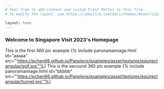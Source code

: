 ```yaml
---
# Feel free to add content and custom Front Matter to this file.
# To modify the layout, see https://jekyllrb.com/docs/themes/#overriding-theme-defaults

layout: home
---
```

### Welcome to Singapore Visit 2023's Homepage

This is the first 360 pic example
{% include panoramaimage.html id="aaaaa" src="'https://pchen66.github.io/Panolens/examples/asset/textures/equirectangular/golf.jpg'"%}
This is the secound 360 pic example
{% include panoramaimage.html id="bbbbb" src="'https://pchen66.github.io/Panolens/examples/asset/textures/equirectangular/tunnel.jpg'"%}